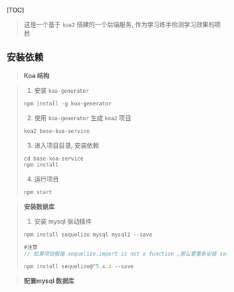 [TOC]

> 这是一个基于 `koa2` 搭建的一个后端服务, 作为学习练手检测学习效果的项目

## 安装依赖

> **Koa 结构** 

> 1. 安装 `koa-generator`
>
> ```js
> npm install -g koa-generator
> ```
>
> 2. 使用 `koa-generator` 生成 `koa2` 项目
>
> ```js
> koa2 base-koa-service
> ```
>
> 3. 进入项目目录, 安装依赖
>
> ```js
> cd base-koa-service
> npm install 
> ```
>
> 4. 运行项目
>
> ```js
> npm start
> ```

> **安装数据库**  
>
> 1. 安装 mysql 驱动插件
>
> ```js
> npm install sequelize mysql mysql2 --save
> 
> #注意 
> // 如果项目报错 sequelize.import is not a function ,那么要重新安装 sequelize@5 的低版本儿, 或者自行查看高版本 sequelize 怎么使用
> 
> npm install sequelize@^5.x.x --save
> ```

> **配置mysql 数据库** 